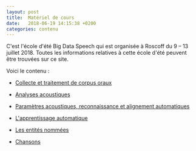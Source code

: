 ```yaml
---
layout: post
title:  Matériel de cours
date:   2018-06-19 14:15:38 +0200
categories: contenu
---
```

C'est l'école d'été Big Data Speech qui est organisée à Roscoff du 9 – 13 juillet 2018. 
Toutes les informations relatives à cette école d'été peuvent être trouvées sur ce site. 

Voici le contenu :

- [Collecte et traitement de corpus oraux](https://bigdataspeech.github.io/Corpus/)


- [Analyses acoustiques ](https://bigdataspeech.github.io/Praat/)


- [Paramètres acoustiques, reconnaissance et alignement automatiques ](https://bigdataspeech.github.io/Align/)


- [L'apprentissage automatique ](https://bigdataspeech.github.io/Learn/)


- [Les entités nommées](https://bigdataspeech.github.io/EN/)


- [Chansons](https://bigdataspeech.github.io/Sing/)

